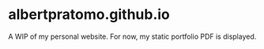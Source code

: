 # albertpratomo.github.io
A WIP of my personal website. For now, my static portfolio PDF is displayed.
